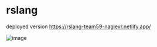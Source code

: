 # rslang
deployed version
https://rslang-team59-nagievr.netlify.app/

![image](https://user-images.githubusercontent.com/69458271/115436723-f8f7cd80-a213-11eb-9665-ca8b89296c9d.png)
